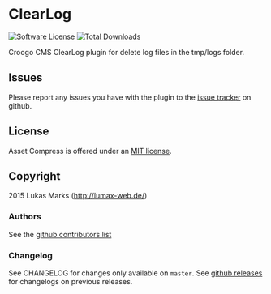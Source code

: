 # ClearLog

[![Software License](https://img.shields.io/badge/license-MIT-brightgreen.svg?style=flat-square)](LICENSE.txt)
[![Total Downloads](https://img.shields.io/packagist/dt/lumaxw3b/croogo_clearlog.svg?style=flat-square)](https://packagist.org/packages/lumaxw3b/croogo_clearlog)

Croogo CMS ClearLog plugin for delete log files in the tmp/logs folder.

## Issues

Please report any issues you have with the plugin to the [issue tracker](http://github.com/LuMAXW3B/Croogo_ClearLog/issues) on github.

## License

Asset Compress is offered under an [MIT license](http://www.opensource.org/licenses/mit-license.php).

## Copyright

2015 Lukas Marks (http://lumax-web.de/)

### Authors

See the [github contributors list](http://github.com/LuMAXW3B/Croogo_ClearLog/graphs/contributors)

### Changelog

See CHANGELOG for changes only available on `master`. See
[github releases](http://github.com/LuMAXW3B/Croogo_ClearLog/releases) for changelogs on previous releases.